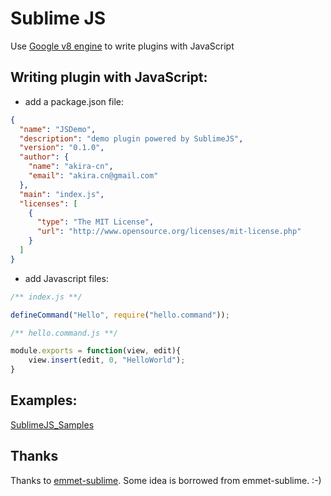 # Sublime JS
	
Use [Google v8 engine](http://code.google.com/p/v8/) to write plugins with JavaScript

## Writing plugin with JavaScript:

* add a package.json file:

```json
{
  "name": "JSDemo",
  "description": "demo plugin powered by SublimeJS",
  "version": "0.1.0",
  "author": {
    "name": "akira-cn",
    "email": "akira.cn@gmail.com"
  },
  "main": "index.js",
  "licenses": [
    {
      "type": "The MIT License",
      "url": "http://www.opensource.org/licenses/mit-license.php"
    }
  ]
}
```

* add Javascript files:

```javascript
/** index.js **/

defineCommand("Hello", require("hello.command"));
```


```javascript
/** hello.command.js **/

module.exports = function(view, edit){
	view.insert(edit, 0, "HelloWorld");
}
```

## Examples:

[SublimeJS_Samples](https://github.com/akira-cn/SublimeJS_Samples)

## Thanks

Thanks to [emmet-sublime](https://github.com/sergeche/emmet-sublime).
Some idea is borrowed from emmet-sublime. :-)
